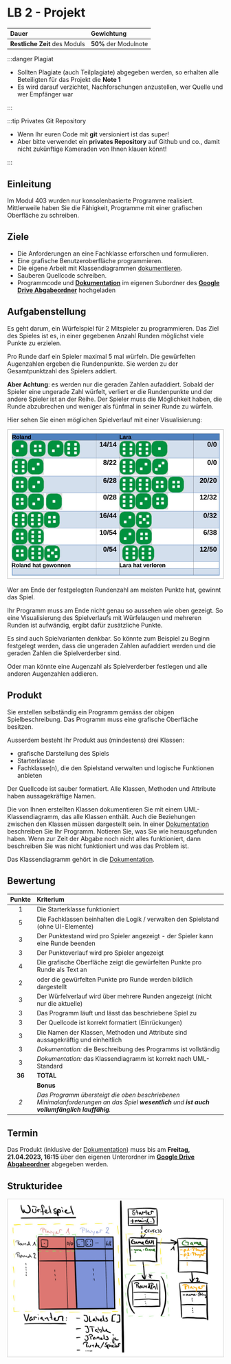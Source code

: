 # LB 2 - Projekt

| **Dauer**                     | **Gewichtung**        |
| :---------------------------- | :-------------------- |
| **Restliche Zeit** des Moduls | **50%** der Modulnote |

:::danger Plagiat

- Sollten Plagiate (auch Teilplagiate) abgegeben werden, so erhalten alle Beteiligten für das Projekt die **Note 1**
- Es wird darauf verzichtet, Nachforschungen anzustellen, wer Quelle und wer Empfänger war

:::

:::tip Privates Git Repository

- Wenn Ihr euren Code mit **git** versioniert ist das super!
- Aber bitte verwendet ein **privates Repository** auf Github und co., damit nicht zukünftige Kameraden von Ihnen klauen könnt!

:::

## Einleitung

Im Modul 403 wurden nur konsolenbasierte Programme realisiert. Mittlerweile haben Sie die Fähigkeit,
Programme mit einer grafischen Oberfläche zu schreiben.

## Ziele

- Die Anforderungen an eine Fachklasse erforschen und formulieren.
- Eine grafische Benutzeroberfläche programmieren.
- Die eigene Arbeit mit Klassendiagrammen [dokumentieren][Dokumentation].
- Sauberen Quellcode schreiben.
- Programmcode und **[Dokumentation]** im eigenen Subordner des **[Google Drive Abgabeordner]** hochgeladen

## Aufgabenstellung

Es geht darum, ein Würfelspiel für 2 Mitspieler zu programmieren. Das Ziel des Spieles ist es, in einer gegebenen Anzahl Runden möglichst viele Punkte zu erzielen.

Pro Runde darf ein Spieler maximal 5 mal würfeln. Die gewürfelten Augenzahlen ergeben die Rundenpunkte. Sie werden zu der Gesamtpunktzahl des Spielers addiert.

**Aber Achtung**: es werden nur die geraden Zahlen aufaddiert. Sobald der Spieler eine ungerade Zahl würfelt, verliert er die Rundenpunkte und der andere Spieler ist an der Reihe. Der Spieler muss die Möglichkeit haben, die Runde abzubrechen und weniger als fünfmal in seiner Runde zu würfeln.

Hier sehen Sie einen möglichen Spielverlauf mit einer Visualisierung:

![](../img/spielverlauf.jpg)

Wer am Ende der festgelegten Rundenzahl am meisten Punkte hat, gewinnt das Spiel.

Ihr Programm muss am Ende nicht genau so aussehen wie oben gezeigt. So eine Visualisierung des Spielverlaufs mit Würfelaugen und mehreren Runden ist aufwändig, ergibt dafür zusätzliche Punkte.

Es sind auch Spielvarianten denkbar. So könnte zum Beispiel zu Beginn festgelegt werden, dass die ungeraden Zahlen aufaddiert werden und die geraden Zahlen die Spielverderber sind.

Oder man könnte eine Augenzahl als Spielverderber festlegen und alle anderen Augenzahlen addieren.

## Produkt

Sie erstellen selbständig ein Programm gemäss der obigen Spielbeschreibung. Das Programm muss eine grafische Oberfläche besitzen.

Ausserdem besteht Ihr Produkt aus (mindestens) drei Klassen:

- grafische Darstellung des Spiels
- Starterklasse
- Fachklasse(n), die den Spielstand verwalten und logische Funktionen anbieten

Der Quellcode ist sauber formatiert. Alle Klassen, Methoden und Attribute haben aussagekräftige Namen.

Die von Ihnen erstellten Klassen dokumentieren Sie mit einem UML-Klassendiagramm, das alle Klassen enthält. Auch die Beziehungen zwischen den Klassen müssen dargestellt sein. In einer [Dokumentation] beschreiben Sie Ihr Programm. Notieren Sie, was Sie wie herausgefunden haben. Wenn zur Zeit der Abgabe noch nicht alles funktioniert, dann beschreiben Sie was nicht funktioniert und was das Problem ist.

Das Klassendiagramm gehört in die [Dokumentation].

## Bewertung

| Punkte | Kriterium                                                                                                                                    |
| :----: | :------------------------------------------------------------------------------------------------------------------------------------------- |
|   1    | Die Starterklasse funktioniert                                                                                                               |
|   5    | Die Fachklassen beinhalten die Logik / verwalten den Spielstand (ohne UI-Elemente)                                                           |
|   3    | Der Punktestand wird pro Spieler angezeigt - der Spieler kann eine Runde beenden                                                             |
|   3    | Der Punkteverlauf wird pro Spieler angezeigt                                                                                                 |
|   4    | Die grafische Oberfläche zeigt die gewürfelten Punkte pro Runde als Text an                                                                  |
|   2    | oder die gewürfelten Punkte pro Runde werden bildlich dargestellt                                                                            |
|   3    | Der Würfelverlauf wird über mehrere Runden angezeigt (nicht nur die aktuelle)                                                                |
|   3    | Das Programm läuft und lässt das beschriebene Spiel zu                                                                                       |
|   3    | Der Quellcode ist korrekt formatiert (Einrückungen)                                                                                          |
|   3    | Die Namen der Klassen, Methoden und Attribute sind aussagekräftig und einheitlich                                                            |
|   3    | _Dokumentation:_ die Beschreibung des Programms ist vollständig                                                                              |
|   3    | _Dokumentation:_ das Klassendiagramm ist korrekt nach UML-Standard                                                                           |
| **36** | **TOTAL**                                                                                                                                    |
|        | **Bonus**                                                                                                                                    |
|  _2_   | _Das Programm übersteigt die oben beschriebenen Minimalanforderungen an das Spiel **wesentlich** und **ist auch vollumfänglich lauffähig**._ |

## Termin

Das Produkt (inklusive der [Dokumentation]) muss bis am **Freitag, 21.04.2023, 16:15** über den eigenen Unterordner im **[Google Drive Abgabeordner]** abgegeben werden.

## Strukturidee

![](../img/projektstruktur.jpg)

[Dokumentation]: https://docs.google.com/document/d/1mD7wykSI7ge63gUXXk2SVPEKErBKok09cdiTBuET7VQ/edit
[Google Drive Abgabeordner]: https://drive.google.com/drive/folders/13euoa9uiYaPLvuyFy0Fioa9OnXjXsVtj?usp=share_link
